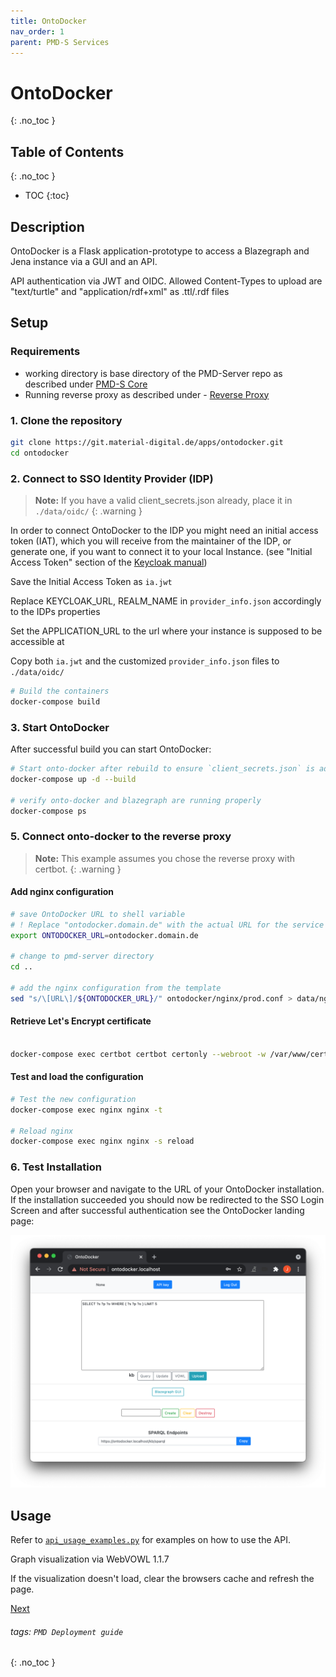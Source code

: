 ```yaml
---
title: OntoDocker
nav_order: 1
parent: PMD-S Services
---
```


OntoDocker
===
{: .no_toc }

## Table of Contents
{: .no_toc }

- TOC
{:toc}

## Description

OntoDocker is a Flask application-prototype to access a Blazegraph and Jena instance via a GUI and an API.

API authentication via JWT and OIDC.
Allowed Content-Types to upload are "text/turtle" and "application/rdf+xml" as .ttl/.rdf files

## Setup
### Requirements
* working directory is base directory of the PMD-Server repo as described under [PMD-S Core](PMD-core-components.md})
* Running reverse proxy as described under - [Reverse Proxy](reverse_proxy.md)

### 1. Clone the repository

```bash
git clone https://git.material-digital.de/apps/ontodocker.git
cd ontodocker
```

### 2. Connect to SSO Identity Provider (IDP)

> **Note:** If you have a valid client_secrets.json already, place it in `./data/oidc/`
{: .warning }

In order to connect OntoDocker to the IDP you might need an initial access token (IAT), which you will receive from the maintainer of the IDP,  or generate one, if you want to connect it to your local Instance. (see "Initial Access Token" section of the [Keycloak manual](https://www.keycloak.org/docs/latest/securing_apps/#_initial_access_token))

Save the Initial Access Token as ```ia.jwt```

Replace KEYCLOAK_URL, REALM_NAME in ```provider_info.json``` accordingly to the IDPs properties

Set the APPLICATION_URL to the url where your instance is supposed to be accessible at

Copy both ```ia.jwt``` and the customized ```provider_info.json``` files to ```./data/oidc/```

```bash
# Build the containers
docker-compose build
```

### 3. Start OntoDocker
After successful build you can start OntoDocker:

```bash
# Start onto-docker after rebuild to ensure `client_secrets.json` is added to the image
docker-compose up -d --build

# verify onto-docker and blazegraph are running properly
docker-compose ps
```

### 5. Connect onto-docker to the reverse proxy

> **Note:** This example assumes you chose the reverse proxy with certbot.
{: .warning }

#### Add nginx configuration

```bash
# save OntoDocker URL to shell variable
# ! Replace "ontodocker.domain.de" with the actual URL for the service
export ONTODOCKER_URL=ontodocker.domain.de

# change to pmd-server directory
cd ..

# add the nginx configuration from the template
sed "s/\[URL\]/${ONTODOCKER_URL}/" ontodocker/nginx/prod.conf > data/nginx/ontodocker.conf
```

#### Retrieve Let's Encrypt certificate

```bash

docker-compose exec certbot certbot certonly --webroot -w /var/www/certbot -d ${ONTODOCKER_URL}
```

#### Test and load the configuration
```bash
# Test the new configuration
docker-compose exec nginx nginx -t

# Reload nginx
docker-compose exec nginx nginx -s reload
```

### 6. Test Installation

Open your browser and navigate to the URL of your OntoDocker installation. If the installation succeeded you should now be redirected to the SSO Login Screen and after successful authentication see the OntoDocker landing page:

![](https://github.com/materialdigital/deployment-guide-assets/blob/main/images/ontodocker.png?raw=true)

## Usage

Refer to [`api_usage_examples.py`](https://git.material-digital.de/apps/ontodocker/-/blob/master/api_usage_examples.py) for examples on how to use the API.


Graph visualization via WebVOWL 1.1.7

If the visualization doesn't load, clear the browsers cache and refresh the page.


[Next <i class="fa fa-arrow-circle-right"></i>](https://hackmd.io/@materialdigital/H1P_XW7qO)


###### tags: `PMD Deployment guide`
{: .no_toc }
